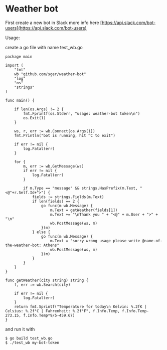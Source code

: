 # Weather bot

First create a new bot in Slack more info here [https://api.slack.com/bot-users](https://api.slack.com/bot-users)

Usage:

create a go file with name test_wb.go

```
package main

import (
	"fmt"
	wb "github.com/sger/weather-bot"
	"log"
	"os"
	"strings"
)

func main() {

	if len(os.Args) != 2 {
		fmt.Fprintf(os.Stderr, "usage: weather-bot token\n")
		os.Exit(1)
	}

	ws, r, err := wb.Connect(os.Args[1])
	fmt.Println("bot is running, hit ^C to exit")

	if err != nil {
		log.Fatal(err)
	}

	for {
		m, err := wb.GetMessage(ws)
		if err != nil {
			log.Fatal(err)
		}

		if m.Type == "message" && strings.HasPrefix(m.Text, "<@"+r.Self.Id+">") {
			fields := strings.Fields(m.Text)
			if len(fields) == 2 {
				go func(m wb.Message) {
					m.Text = getWeather(fields[1])
					m.Text += "\nThank you " + "<@" + m.User + ">" + "\n"
					wb.PostMessage(ws, m)
				}(m)
			} else {
				go func(m wb.Message) {
					m.Text = "sorry wrong usage please write @name-of-the-weather-bot: Athens"
					wb.PostMessage(ws, m)
				}(m)
			}
		}
	}
}

func getWeather(city string) string {
	f, err := wb.Search(city)

	if err != nil {
		log.Fatal(err)
	}
	return fmt.Sprintf("Temperature for today\n Kelvin: %.2fK | Celsius: %.2f°C | Fahrenheit: %.2f°F", f.Info.Temp, f.Info.Temp-273.15, f.Info.Temp*9/5-459.67)
}
```

and run it with
```
$ go build test_wb.go
$ ./test_wb my-bot-token
```




